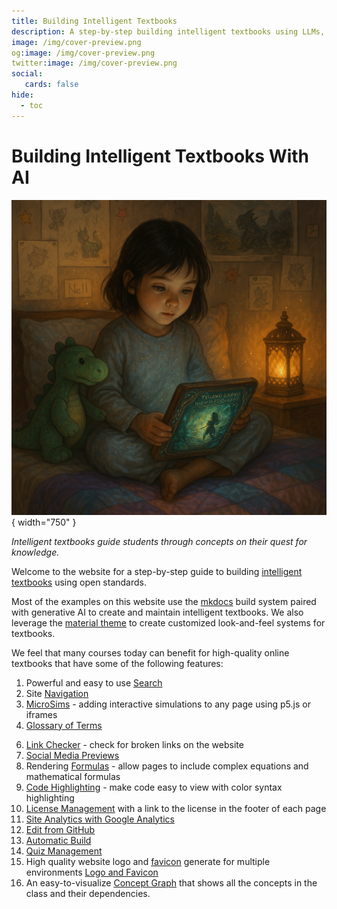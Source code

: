 ```yaml
---
title: Building Intelligent Textbooks
description: A step-by-step building intelligent textbooks using LLMs, graphs and agents.
image: /img/cover-preview.png
og:image: /img/cover-preview.png
twitter:image: /img/cover-preview.png
social:
   cards: false
hide:
  - toc
---
```

# Building Intelligent Textbooks With AI

![Cover Image](./img/cover.png){ width="750" }

*Intelligent textbooks guide students through concepts
on their quest for knowledge.*

Welcome to the website for a step-by-step guide to building [intelligent textbooks](./glossary.md#intelligent-textbook) using open standards.

Most of the examples on this website use the [mkdocs](http://mkdocs.com) build system 
paired with generative AI to create and maintain intelligent textbooks.  We also
leverage the [material theme](./glossary.md#material) to create customized look-and-feel
systems for textbooks.

We feel that many courses today can benefit for high-quality online textbooks that have some of the following features:

1. Powerful and easy to use [Search](./glossary.md#search)
2. Site [Navigation](./glossary.md/#navigation)
3. [MicroSims](./glossary.md#microsim) - adding interactive simulations to any page using p5.js or iframes
4. [Glossary of Terms](./glossary.md#glossary-of-terms)
<!-- 5. Table of Contents - generate a table of contents for the entire book -->
6. [Link Checker](./glossary.md#link-checker) - check for broken links on the website
7. [Social Media Previews](./glossary.md#social-media-previews)
8. Rendering [Formulas](./glossary.md#formulas) - allow pages to include complex equations and mathematical formulas
9. [Code Highlighting](./glossary.md#code-highlighting) - make code easy to view with color syntax highlighting
10. [License Management](./glossary.md#license) with a link to the license in the footer of each page
11. [Site Analytics with Google Analytics](./glossary.md#website-analytics)
12. [Edit from GitHub](./glossary.md#edit-from-github)
13. [Automatic Build](./glossary.md#automatic-build)
14. [Quiz Management](./glossary.md#quiz-management)
15. High quality website logo and [favicon](./glossary.md#favicon) generate for multiple environments [Logo and Favicon](./tutorial/logo-and-favicon.md)
16. An easy-to-visualize [Concept Graph](./glossary.md#concept-graph) that shows all the concepts in the class and their dependencies.